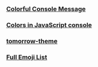 ### [Colorful Console Message](https://www.samanthaming.com/tidbits/40-colorful-console-message/)

### [Colors in JavaScript console](https://stackoverflow.com/questions/7505623/colors-in-javascript-console)

### [tomorrow-theme](https://github.com/chriskempson/tomorrow-theme#tomorrow-night-eighties)

### [Full Emoji List](https://unicode.org/emoji/charts/full-emoji-list.html)
